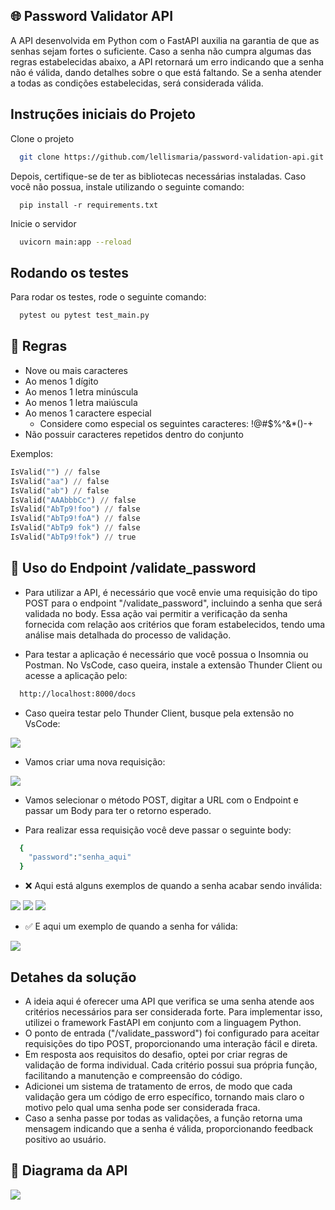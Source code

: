 ## 🌐 Password Validator API

A API desenvolvida em Python com o FastAPI auxilia na garantia de que as senhas sejam fortes o suficiente. Caso a senha não cumpra algumas das regras estabelecidas abaixo, a API retornará um erro indicando que a senha não é válida, dando detalhes sobre o que está faltando. Se a senha atender a todas as condições estabelecidas, será considerada válida.

## Instruções iniciais do Projeto

Clone o projeto

```bash
  git clone https://github.com/lellismaria/password-validation-api.git
```

Depois, certifique-se de ter as bibliotecas necessárias instaladas. Caso você não possua, instale utilizando o seguinte comando:

```fastapi
  pip install -r requirements.txt
```

Inicie o servidor

```bash
  uvicorn main:app --reload
```

## Rodando os testes

Para rodar os testes, rode o seguinte comando:

```bash
  pytest ou pytest test_main.py
```


## 📃 Regras

- Nove ou mais caracteres
- Ao menos 1 dígito
- Ao menos 1 letra minúscula
- Ao menos 1 letra maiúscula
- Ao menos 1 caractere especial
  - Considere como especial os seguintes caracteres: !@#$%^&*()-+
- Não possuir caracteres repetidos dentro do conjunto

Exemplos:  

```python
IsValid("") // false  
IsValid("aa") // false  
IsValid("ab") // false  
IsValid("AAAbbbCc") // false  
IsValid("AbTp9!foo") // false  
IsValid("AbTp9!foA") // false
IsValid("AbTp9 fok") // false
IsValid("AbTp9!fok") // true
```
## 📌 Uso do Endpoint /validate_password

- Para utilizar a API, é necessário que você envie uma requisição do tipo POST para o endpoint "/validate_password", incluindo a senha que será validada no body. Essa ação vai permitir a verificação da senha fornecida com relação aos critérios que foram estabelecidos, tendo uma análise mais detalhada do processo de validação.

- Para testar a aplicação é necessário que você possua o Insomnia ou Postman. No VsCode, caso queira, instale a extensão Thunder Client ou acesse a aplicação	pelo:

```bash
  http://localhost:8000/docs
```

- Caso queira testar pelo Thunder Client, busque pela extensão no VsCode:

<img src="https://imgur.com/GA3ZckE.png">


- Vamos criar uma nova requisição:

<img src="https://imgur.com/uXFnrPC.png">

- Vamos selecionar o método POST, digitar a URL com o Endpoint e passar um Body para ter o retorno esperado.

- Para realizar essa requisição você deve passar o seguinte body:

```bash
  {
	"password":"senha_aqui"
  }
```

- ❌ Aqui está alguns exemplos de quando a senha acabar sendo inválida: 

<img src="https://imgur.com/LwoeSEJ.png">

<img src="https://imgur.com/039qaIe.png">

<img src="https://imgur.com/QvPgapr.png">

- ✅ E aqui um exemplo de quando a senha for válida:

<img src="https://imgur.com/3JLdAjf.png">

## Detahes da solução


- A ideia aqui é oferecer uma API que verifica se uma senha atende aos critérios necessários para ser considerada forte. Para implementar isso, utilizei o framework FastAPI em conjunto com a linguagem Python.
- O ponto de entrada ("/validate_password") foi configurado para aceitar requisições do tipo POST, proporcionando uma interação fácil e direta.
- Em resposta aos requisitos do desafio, optei por criar regras de validação de forma individual. Cada critério possui sua própria função, facilitando a manutenção e compreensão do código.
- Adicionei um sistema de tratamento de erros, de modo que cada validação gera um código de erro específico, tornando mais claro o motivo pelo qual uma senha pode ser considerada fraca.
- Caso a senha passe por todas as validações, a função retorna uma mensagem indicando que a senha é válida, proporcionando feedback positivo ao usuário.

## 📐 Diagrama da API

<img src="https://imgur.com/2LYJJf5.png">
